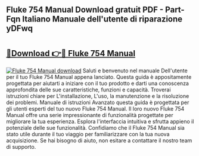 ## Fluke 754 Manual Download gratuit PDF - Part-Fqn Italiano Manuale dell'utente di riparazione yDFwq

# <h2><a href="http://dfepmc0.blite.top/?on=Fluke+754+Manual">🔗Download 👉🔴 Fluke 754 Manual</a></h2>

[![Fluke 754 Manual download](https://i.imgur.com/lujVjoI.png)](http://dfepmc0.blite.top/?on=Fluke+754+Manual)
Saluti e benvenuto nel manuale Dell'utente per il tuo Fluke 754 Manual appena lanciato. Questa guida è appositamente progettata per aiutarti a iniziare con il tuo prodotto e darti una conoscenza approfondita delle sue caratteristiche, funzioni e capacità. Troverai istruzioni chiare per L'installazione, L'uso, la manutenzione e la risoluzione dei problemi. Manuale di istruzioni Avanzato questa guida è progettata per gli utenti esperti del tuo nuovo Fluke 754 Manual. Il loro nuovo Fluke 754 Manual offre una serie impressionante di funzionalità progettate per migliorare la tua esperienza. Esplora l'interfaccia intuitiva e sfrutta appieno il potenziale delle sue funzionalità. Confidiamo che il Fluke 754 Manual sia stato utile durante il tuo viaggio per familiarizzare con la tua nuova acquisizione. Se hai bisogno di aiuto, non esitare a contattare il nostro team di supporto.
